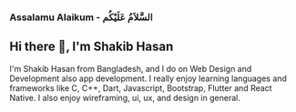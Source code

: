 ### Assalamu Alaikum - السَّلاَمُ عَلَيْكُم
## Hi there 👋, I'm Shakib Hasan

I'm Shakib Hasan from Bangladesh, and I do on Web Design and Development also app development. I really enjoy learning languages and frameworks like C, C++, Dart, Javascript, Bootstrap, Flutter  and React Native. I also enjoy wireframing, ui, ux, and design in general.





